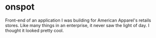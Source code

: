 # onspot
Front-end of an application I was building for American Apparel's retails stores. 
Like many things in an enterprise, it never saw the light of day. I thought it looked pretty cool.
